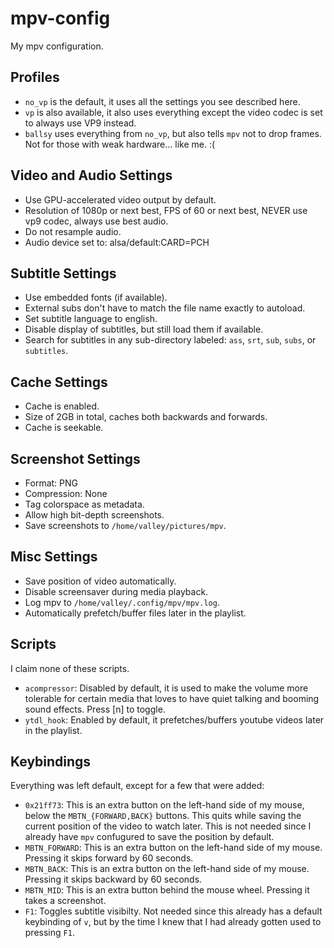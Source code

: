 # mpv-config

My mpv configuration.

## Profiles

- `no_vp` is the default, it uses all the settings you see described here.
- `vp` is also available, it also uses everything except the video codec is set to always use VP9 instead.
- `ballsy` uses everything from `no_vp`, but also tells `mpv` not to drop frames. Not for those with weak hardware... like me. :(

## Video and Audio Settings

- Use GPU-accelerated video output by default.
- Resolution of 1080p or next best, FPS of 60 or next best, NEVER use vp9 codec, always use best audio.
- Do not resample audio.
- Audio device set to: alsa/default:CARD=PCH

## Subtitle Settings

- Use embedded fonts (if available).
- External subs don't have to match the file name exactly to autoload.
- Set subtitle language to english.
- Disable display of subtitles, but still load them if available.
- Search for subtitles in any sub-directory labeled: `ass`, `srt`, `sub`, `subs`, or `subtitles`.

## Cache Settings

- Cache is enabled.
- Size of 2GB in total, caches both backwards and forwards.
- Cache is seekable.

## Screenshot Settings

- Format: PNG
- Compression: None
- Tag colorspace as metadata.
- Allow high bit-depth screenshots.
- Save screenshots to `/home/valley/pictures/mpv`.

## Misc Settings

- Save position of video automatically.
- Disable screensaver during media playback.
- Log mpv to `/home/valley/.config/mpv/mpv.log`.
- Automatically prefetch/buffer files later in the playlist.

## Scripts

I claim none of these scripts.

- `acompressor`: Disabled by default, it is used to make the volume more tolerable for certain media that loves to have quiet talking and booming sound effects. Press [n] to toggle.
- `ytdl_hook`: Enabled by default, it prefetches/buffers youtube videos later in the playlist.

## Keybindings

Everything was left default, except for a few that were added:

- `0x21ff73`: This is an extra button on the left-hand side of my mouse, below the `MBTN_{FORWARD,BACK}` buttons. This quits while saving the current position of the video to watch later. This is not needed since I already have `mpv` confugured to save the position by default.
- `MBTN_FORWARD`: This is an extra button on the left-hand side of my mouse. Pressing it skips forward by 60 seconds.
- `MBTN_BACK`: This is an extra button on the left-hand side of my mouse. Pressing it skips backward by 60 seconds.
- `MBTN_MID`: This is an extra button behind the mouse wheel. Pressing it takes a screenshot.
- `F1`: Toggles subtitle visibilty. Not needed since this already has a default keybinding of `v`, but by the time I knew that I had already gotten used to pressing `F1`.
